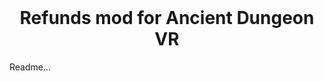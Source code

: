 <br />
<div align="center">
  <h1 align="center">Refunds mod for Ancient Dungeon VR</h1>
</div>

Readme...
